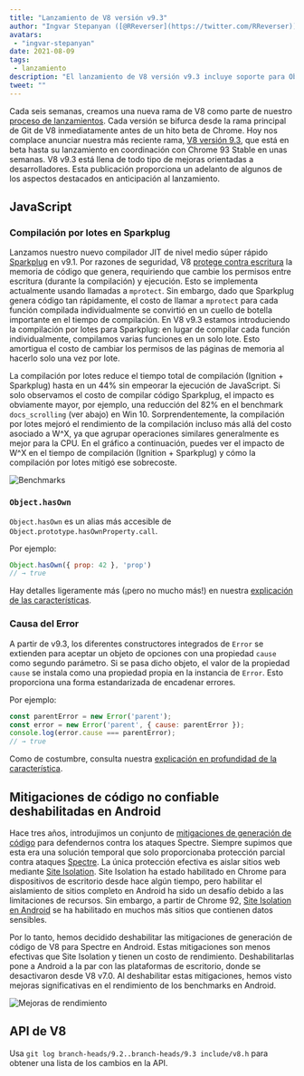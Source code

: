 ```yaml
---
title: "Lanzamiento de V8 versión v9.3"
author: "Ingvar Stepanyan ([@RReverser](https://twitter.com/RReverser))"
avatars: 
 - "ingvar-stepanyan"
date: 2021-08-09
tags: 
 - lanzamiento
description: "El lanzamiento de V8 versión v9.3 incluye soporte para Object.hasOwn y causas de Error, mejora el rendimiento de compilación y deshabilita mitigaciones de generación de código no confiable en Android."
tweet: ""
---
```

Cada seis semanas, creamos una nueva rama de V8 como parte de nuestro [proceso de lanzamientos](https://v8.dev/docs/release-process). Cada versión se bifurca desde la rama principal de Git de V8 inmediatamente antes de un hito beta de Chrome. Hoy nos complace anunciar nuestra más reciente rama, [V8 versión 9.3](https://chromium.googlesource.com/v8/v8.git/+log/branch-heads/9.3), que está en beta hasta su lanzamiento en coordinación con Chrome 93 Stable en unas semanas. V8 v9.3 está llena de todo tipo de mejoras orientadas a desarrolladores. Esta publicación proporciona un adelanto de algunos de los aspectos destacados en anticipación al lanzamiento.

<!--truncate-->
## JavaScript

### Compilación por lotes en Sparkplug

Lanzamos nuestro nuevo compilador JIT de nivel medio súper rápido [Sparkplug](https://v8.dev/blog/sparkplug) en v9.1. Por razones de seguridad, V8 [protege contra escritura](https://en.wikipedia.org/wiki/W%5EX) la memoria de código que genera, requiriendo que cambie los permisos entre escritura (durante la compilación) y ejecución. Esto se implementa actualmente usando llamadas a `mprotect`. Sin embargo, dado que Sparkplug genera código tan rápidamente, el costo de llamar a `mprotect` para cada función compilada individualmente se convirtió en un cuello de botella importante en el tiempo de compilación. En V8 v9.3 estamos introduciendo la compilación por lotes para Sparkplug: en lugar de compilar cada función individualmente, compilamos varias funciones en un solo lote. Esto amortigua el costo de cambiar los permisos de las páginas de memoria al hacerlo solo una vez por lote.

La compilación por lotes reduce el tiempo total de compilación (Ignition + Sparkplug) hasta en un 44% sin empeorar la ejecución de JavaScript. Si solo observamos el costo de compilar código Sparkplug, el impacto es obviamente mayor, por ejemplo, una reducción del 82% en el benchmark `docs_scrolling` (ver abajo) en Win 10. Sorprendentemente, la compilación por lotes mejoró el rendimiento de la compilación incluso más allá del costo asociado a W^X, ya que agrupar operaciones similares generalmente es mejor para la CPU. En el gráfico a continuación, puedes ver el impacto de W^X en el tiempo de compilación (Ignition + Sparkplug) y cómo la compilación por lotes mitigó ese sobrecoste.

![Benchmarks](/_img/v8-release-93/sparkplug.svg)

### `Object.hasOwn`

`Object.hasOwn` es un alias más accesible de `Object.prototype.hasOwnProperty.call`.

Por ejemplo:

```javascript
Object.hasOwn({ prop: 42 }, 'prop')
// → true
```

Hay detalles ligeramente más (¡pero no mucho más!) en nuestra [explicación de las características](https://v8.dev/features/object-has-own).

### Causa del Error

A partir de v9.3, los diferentes constructores integrados de `Error` se extienden para aceptar un objeto de opciones con una propiedad `cause` como segundo parámetro. Si se pasa dicho objeto, el valor de la propiedad `cause` se instala como una propiedad propia en la instancia de `Error`. Esto proporciona una forma estandarizada de encadenar errores.

Por ejemplo:

```javascript
const parentError = new Error('parent');
const error = new Error('parent', { cause: parentError });
console.log(error.cause === parentError);
// → true
```

Como de costumbre, consulta nuestra [explicación en profundidad de la característica](https://v8.dev/features/error-cause).

## Mitigaciones de código no confiable deshabilitadas en Android

Hace tres años, introdujimos un conjunto de [mitigaciones de generación de código](https://v8.dev/blog/spectre) para defendernos contra los ataques Spectre. Siempre supimos que esta era una solución temporal que solo proporcionaba protección parcial contra ataques [Spectre](https://spectreattack.com/spectre.pdf). La única protección efectiva es aislar sitios web mediante [Site Isolation](https://blog.chromium.org/2021/03/mitigating-side-channel-attacks.html). Site Isolation ha estado habilitado en Chrome para dispositivos de escritorio desde hace algún tiempo, pero habilitar el aislamiento de sitios completo en Android ha sido un desafío debido a las limitaciones de recursos. Sin embargo, a partir de Chrome 92, [Site Isolation en Android](https://security.googleblog.com/2021/07/protecting-more-with-site-isolation.html) se ha habilitado en muchos más sitios que contienen datos sensibles.

Por lo tanto, hemos decidido deshabilitar las mitigaciones de generación de código de V8 para Spectre en Android. Estas mitigaciones son menos efectivas que Site Isolation y tienen un costo de rendimiento. Deshabilitarlas pone a Android a la par con las plataformas de escritorio, donde se desactivaron desde V8 v7.0. Al deshabilitar estas mitigaciones, hemos visto mejoras significativas en el rendimiento de los benchmarks en Android.

![Mejoras de rendimiento](/_img/v8-release-93/code-mitigations.svg)

## API de V8

Usa `git log branch-heads/9.2..branch-heads/9.3 include/v8.h` para obtener una lista de los cambios en la API.
